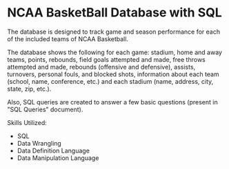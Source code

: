 # NCAA BasketBall Database with SQL

The database is designed to track game and season performance for each of the included teams of NCAA Basketball.

The database shows the following for each game: stadium, home and away teams, points, rebounds, field goals attempted and made, free throws attempted and made, rebounds (offensive and defensive), assists, turnovers, personal fouls, and blocked shots, information about each team (school, name, conference, etc.) and each stadium (name, address, city, state, zip, etc.). 

Also, SQL queries are created to answer a few basic questions (present in "SQL Queries" document).

Skills Utilized:
*  SQL
*  Data Wrangling
*  Data Definition Language
*  Data Manipulation Language
